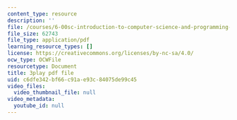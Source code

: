 ```yaml
---
content_type: resource
description: ''
file: /courses/6-00sc-introduction-to-computer-science-and-programming-spring-2011/c6dfe342bf66c91ae93c84075de99c45_SLvTCHhu5SE.pdf
file_size: 62743
file_type: application/pdf
learning_resource_types: []
license: https://creativecommons.org/licenses/by-nc-sa/4.0/
ocw_type: OCWFile
resourcetype: Document
title: 3play pdf file
uid: c6dfe342-bf66-c91a-e93c-84075de99c45
video_files:
  video_thumbnail_file: null
video_metadata:
  youtube_id: null
---
```

